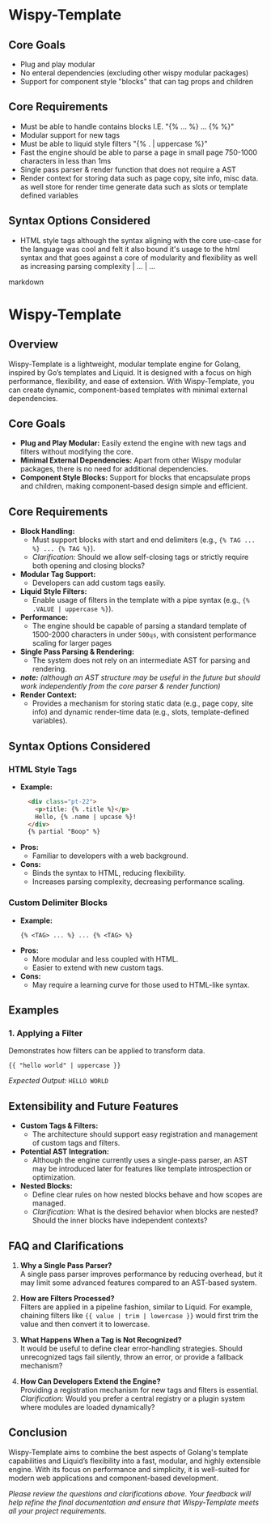 # Wispy-Template

## Core Goals
- Plug and play modular
- No enteral dependencies (excluding other wispy modular packages)
- Support for component style "blocks" that can tag props and children

## Core Requirements
- Must be able to handle contains blocks I.E. "{% <TAG> ... %} ... {% <TAG> %}"
- Modular support for new tags
- Must be able to liquid style filters "{% .<value> | uppercase %}"
- Fast the engine should be able to parse a page in small page  750-1000 characters in less than 1ms
- Single pass parser & render function that does not require a AST 
- Render context for storing data such as page copy, site info, misc data. as well store for render time generate data such as slots or template defined variables

## Syntax Options Considered
- HTML style tags although the syntax aligning with the core use-case for the language was cool and felt it also bound it's usage to the html syntax and that goes against a core of modularity and flexibility as well as increasing parsing complexity
| <For for="x" as="y"> ... </For>
| <If> ... <If/>


markdown
# Wispy-Template

## Overview
Wispy-Template is a lightweight, modular template engine for Golang, inspired by Go’s templates and Liquid. It is designed with a focus on high performance, flexibility, and ease of extension. With Wispy-Template, you can create dynamic, component-based templates with minimal external dependencies.

## Core Goals
- **Plug and Play Modular:** Easily extend the engine with new tags and filters without modifying the core.
- **Minimal External Dependencies:** Apart from other Wispy modular packages, there is no need for additional dependencies.
- **Component Style Blocks:** Support for blocks that encapsulate props and children, making component-based design simple and efficient.

## Core Requirements
- **Block Handling:** 
  - Must support blocks with start and end delimiters (e.g., `{% TAG ... %} ... {% TAG %}`).
  - *Clarification:* Should we allow self-closing tags or strictly require both opening and closing blocks?
- **Modular Tag Support:** 
  - Developers can add custom tags easily.
- **Liquid Style Filters:** 
  - Enable usage of filters in the template with a pipe syntax (e.g., `{% .VALUE | uppercase %}`).
- **Performance:** 
  - The engine should be capable of parsing a standard template of 1500-2000 characters in under `500ųs`, with consistent performance scaling for larger pages
- **Single Pass Parsing & Rendering:** 
  - The system does not rely on an intermediate AST for parsing and rendering.
- ***note:*** *(although an AST structure may be useful in the future but should work independently from the core parser & render function)*
- **Render Context:** 
  - Provides a mechanism for storing static data (e.g., page copy, site info) and dynamic render-time data (e.g., slots, template-defined variables).

## Syntax Options Considered
### HTML Style Tags
- **Example:**
  ```html
    <div class="pt-22">
      <p>title: {% .title %}</p>
      Hello, {% .name | upcase %}!
    </div>
    {% partial "Boop" %}
  ```
- **Pros:** 
  - Familiar to developers with a web background.
- **Cons:** 
  - Binds the syntax to HTML, reducing flexibility.
  - Increases parsing complexity, decreasing performance scaling.

### Custom Delimiter Blocks
- **Example:**
  ```liquid
  {% <TAG> ... %} ... {% <TAG> %}
  ```
- **Pros:** 
  - More modular and less coupled with HTML.
  - Easier to extend with new custom tags.
- **Cons:** 
  - May require a learning curve for those used to HTML-like syntax.

## Examples

### 1. Applying a Filter
Demonstrates how filters can be applied to transform data.
```liquid
{{ "hello world" | uppercase }}
```
*Expected Output:* `HELLO WORLD`

## Extensibility and Future Features
- **Custom Tags & Filters:** 
  - The architecture should support easy registration and management of custom tags and filters.
- **Potential AST Integration:** 
  - Although the engine currently uses a single-pass parser, an AST may be introduced later for features like template introspection or optimization.
- **Nested Blocks:**
  - Define clear rules on how nested blocks behave and how scopes are managed.
  - *Clarification:* What is the desired behavior when blocks are nested? Should the inner blocks have independent contexts?

## FAQ and Clarifications
1. **Why a Single Pass Parser?**  
   A single pass parser improves performance by reducing overhead, but it may limit some advanced features compared to an AST-based system.
   
2. **How are Filters Processed?**  
   Filters are applied in a pipeline fashion, similar to Liquid. For example, chaining filters like `{{ value | trim | lowercase }}` would first trim the value and then convert it to lowercase.
   
3. **What Happens When a Tag is Not Recognized?**  
   It would be useful to define clear error-handling strategies. Should unrecognized tags fail silently, throw an error, or provide a fallback mechanism?
   
4. **How Can Developers Extend the Engine?**  
   Providing a registration mechanism for new tags and filters is essential. *Clarification:* Would you prefer a central registry or a plugin system where modules are loaded dynamically?

## Conclusion
Wispy-Template aims to combine the best aspects of Golang's template capabilities and Liquid’s flexibility into a fast, modular, and highly extensible engine. With its focus on performance and simplicity, it is well-suited for modern web applications and component-based development.

*Please review the questions and clarifications above. Your feedback will help refine the final documentation and ensure that Wispy-Template meets all your project requirements.*
